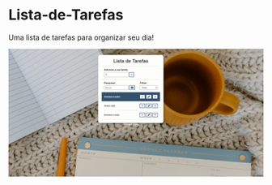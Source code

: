 # Lista-de-Tarefas
 Uma lista de tarefas para organizar seu dia!

<a href="https://rafael-dutra-create.github.io/Lista-de-Tarefas/todolist.html"><img src="estilo/img/Lista-de-tarefas.PNG" alt=""></a>